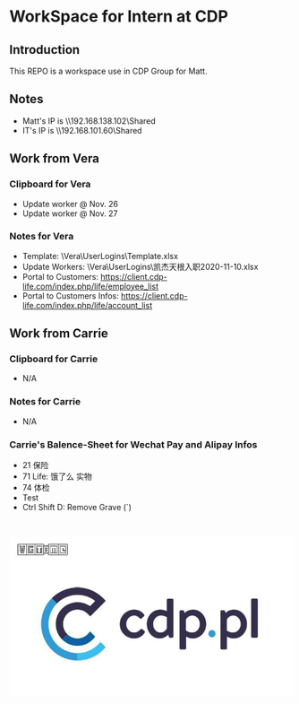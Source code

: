 # WorkSpace for Intern at CDP

## Introduction

This REPO is a workspace use in CDP Group for Matt.

## Notes

* Matt's IP is \\\\192.168.138.102\Shared
* IT's IP is \\\\192.168.101.60\Shared

## Work from Vera

### Clipboard for Vera

* Update worker @ Nov. 26
* Update worker @ Nov. 27

### Notes for Vera

* Template: \Vera\UserLogins\Template.xlsx
* Update Workers: \Vera\UserLogins\凯杰天根入职2020-11-10.xlsx
* Portal to Customers: <https://client.cdp-life.com/index.php/life/employee_list>
* Portal to Customers Infos: <https://client.cdp-life.com/index.php/life/account_list>

## Work from Carrie

### Clipboard for Carrie

* N/A

### Notes for Carrie

* N/A

### Carrie's Balence-Sheet for Wechat Pay and Alipay Infos

* 21 保险
* 71 Life: 饿了么 实物
* 74 体检
* Test
* Ctrl Shift D: Remove Grave (`)

<br/>

![CDP Logo](.\cdp.jpg)
